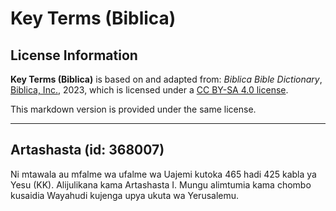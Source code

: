 # Key Terms (Biblica)

## License Information

**Key Terms (Biblica)** is based on and adapted from: _Biblica Bible Dictionary_, [Biblica, Inc.](https://www.biblica.com/), 2023, which is licensed under a [CC BY-SA 4.0 license](https://creativecommons.org/licenses/by-sa/4.0/legalcode.en).

This markdown version is provided under the same license.



--------------------------------

## Artashasta (id: 368007)

Ni mtawala au mfalme wa ufalme wa Uajemi kutoka 465 hadi 425 kabla ya Yesu (KK). Alijulikana kama Artashasta I. Mungu alimtumia kama chombo kusaidia Wayahudi kujenga upya ukuta wa Yerusalemu.


